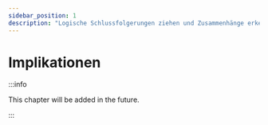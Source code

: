 ```yaml
---
sidebar_position: 1
description: "Logische Schlussfolgerungen ziehen und Zusammenhänge erkennen."
---
```


# Implikationen

:::info

This chapter will be added in the future.

:::
